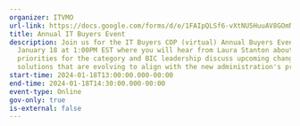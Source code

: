 ```yaml
---
organizer: ITVMO
url-link: https://docs.google.com/forms/d/e/1FAIpQLSf6-vXtNU5HuuAV8GOmNawT3cqkMXATJpe5ifbgpgpTESQ44g/viewform
title: Annual IT Buyers Event
description: Join us for the IT Buyers COP (virtual) Annual Buyers Event on
  January 18 at 1:00PM EST where you will hear from Laura Stanton about
  priorities for the category and BIC leadership discuss upcoming changes, and
  solutions that are evolving to align with the new administration's priorities
start-time: 2024-01-18T13:00:00.000-00:00
end-time: 2024-01-18T14:30:00.000-00:00
event-type: Online
gov-only: true
is-external: false
---
```


